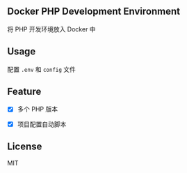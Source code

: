 ## Docker PHP Development Environment

将 PHP 开发环境放入 Docker 中

## Usage

配置 `.env` 和 `config` 文件

## Feature

- [x] 多个 PHP 版本

- [x] 项目配置自动脚本

## License

MIT
